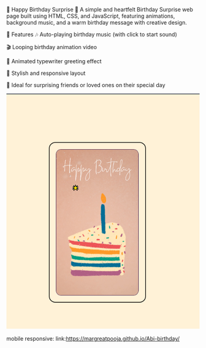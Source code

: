 🎂 Happy Birthday Surprise 🎉
A simple and heartfelt Birthday Surprise web page built using HTML, CSS, and JavaScript, featuring animations, background music, and a warm birthday message with creative design.

🧁 Features
🎶 Auto-playing birthday music (with click to start sound)

🎬 Looping birthday animation video

🎉 Animated typewriter greeting effect

🎨 Stylish and responsive layout

🎁 Ideal for surprising friends or loved ones on their special day

![image alt](https://github.com/Margreatpooja/Abi-birthday/blob/6f853e4c03f84db0e89b004e8490296e2c842979/birthday.PNG)

mobile responsive:
link:https://margreatpooja.github.io/Abi-birthday/


